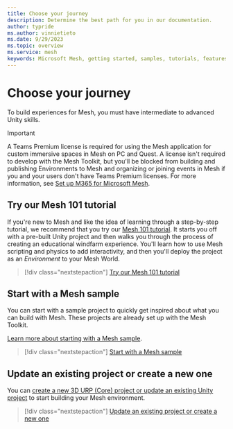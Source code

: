 ```yaml
---
title: Choose your journey
description: Determine the best path for you in our documentation.
author: typride
ms.author: vinnietieto
ms.date: 9/29/2023
ms.topic: overview
ms.service: mesh
keywords: Microsoft Mesh, getting started, samples, tutorials, features
---
```


# Choose your journey

To build experiences for Mesh, you must have intermediate to advanced Unity skills.

> [!IMPORTANT]
> A Teams Premium license is required for using the Mesh application for custom immersive spaces in Mesh on PC and Quest. A license isn't required to develop with the Mesh Toolkit, but you'll be blocked from building and publishing Environments to Mesh and organizing or joining events in Mesh if you and your users don't have Teams Premium licenses. For more information, see [Set up M365 for Microsoft Mesh](../../Setup/Content/setup-m365-mesh.md).

## Try our Mesh 101 tutorial

If you're new to Mesh and like the idea of learning through a step-by-step tutorial, we recommend that you try our [Mesh 101 tutorial](mesh-101-tutorial/mesh-101-01-overview-and-setup.md). It starts you off with a pre-built Unity project and then walks you through the process of creating an educational windfarm experience. You'll learn how to use Mesh scripting and physics to add interactivity, and then you'll deploy the project as an *Environment* to your Mesh World.

   > [!div class="nextstepaction"]
   > [Try our Mesh 101 tutorial](mesh-101-tutorial/mesh-101-01-overview-and-setup.md)

## Start with a Mesh sample

You can start with a sample project to quickly get inspired about what you can build with Mesh. These projects are already set up with the Mesh Toolkit.

[Learn more about starting with a Mesh sample](samples/samples-overview.md).

   > [!div class="nextstepaction"]
   > [Start with a Mesh sample](samples/samples-overview.md)

## Update an existing project or create a new one

You can [create a new 3D URP (Core) project or update an existing Unity project](../build-your-basic-environment/create-a-new-project-or-update.md) to start building your Mesh environment.

   > [!div class="nextstepaction"]
   > [Update an existing project or create a new one](../build-your-basic-environment/create-a-new-project-or-update.md)
